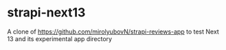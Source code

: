 # strapi-next13
A clone of https://github.com/mirolyubovN/strapi-reviews-app to test Next 13 and its experimental app directory
